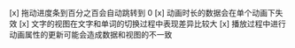 [x] 拖动进度条到百分之百会自动跳转到 0
[x] 动画时长的数据会在单个动画下失效
[x] 文字的视图在文字和单词的切换过程中表现差异比较大
[x] 播放过程中进行动画属性的更新可能会造成数据和视图的不一致

